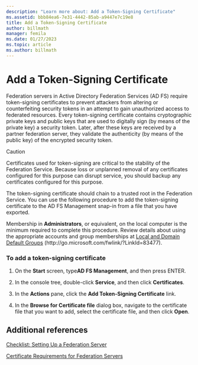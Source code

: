```yaml
---
description: "Learn more about: Add a Token-Signing Certificate"
ms.assetid: bbb84ea6-7e31-4442-85ab-a9447e7c19e8
title: Add a Token-Signing Certificate
author: billmath
manager: femila
ms.date: 01/27/2023
ms.topic: article
ms.author: billmath
---
```


# Add a Token-Signing Certificate


Federation servers in Active Directory Federation Services \(AD FS\) require token\-signing certificates to prevent attackers from altering or counterfeiting security tokens in an attempt to gain unauthorized access to federated resources. Every token\-signing certificate contains cryptographic private keys and public keys that are used to digitally sign \(by means of the private key\) a security token. Later, after these keys are received by a partner federation server, they validate the authenticity \(by means of the public key\) of the encrypted security token.

> [!CAUTION]
> Certificates used for token\-signing are critical to the stability of the Federation Service. Because loss or unplanned removal of any certificates configured for this purpose can disrupt service, you should backup any certificates configured for this purpose.

The token\-signing certificate should chain to a trusted root in the Federation Service. You can use the following procedure to add the token\-signing certificate to the AD FS Management snap\-in from a file that you have exported.

Membership in **Administrators**, or equivalent, on the local computer is the minimum required to complete this procedure.  Review details about using the appropriate accounts and group memberships at [Local and Domain Default Groups](/previous-versions/orphan-topics/ws.10/dd728026(v=ws.10)) \(http:\/\/go.microsoft.com\/fwlink\/?LinkId\=83477\).

### To add a token\-signing certificate

1.  On the **Start** screen, type**AD FS Management**, and then press ENTER.

2.  In the console tree, double\-click **Service**, and then click **Certificates**.

3.  In the **Actions** pane, click the **Add Token\-Signing Certificate** link.

4.  In the **Browse for Certificate file** dialog box, navigate to the certificate file that you want to add, select the certificate file, and then click **Open**.

## Additional references
[Checklist: Setting Up a Federation Server](Checklist--Setting-Up-a-Federation-Server.md)

[Certificate Requirements for Federation Servers](../design/certificate-requirements-for-federation-servers.md)
